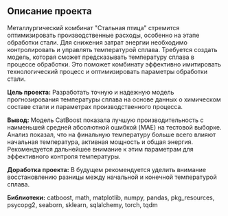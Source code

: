 ## Описание проекта

Металлургический комбинат "Стальная птица" стремится оптимизировать производственные расходы, особенно на этапе обработки стали. Для снижения затрат энергии необходимо контролировать и управлять температурой сплава. Требуется создать модель, которая сможет предсказывать температуру сплава в процессе обработки. Это поможет комбинату эффективно имитировать технологический процесс и оптимизировать параметры обработки стали.

**Цель проекта:** Разработать точную и надежную модель прогнозирования температуры сплава на основе данных о химическом составе стали и параметрах производственного процесса.

**Вывод:** Модель CatBoost показала лучшую производительность с наименьшей средней абсолютной ошибкой (MAE) на тестовой выборке. Анализ показал, что на финальную температуру больше всего влияют начальная температура, активная мощность и общая энергия. Рекомендуется дальнейшее внимание к этим параметрам для эффективного контроля температуры.

**Доработка проекта:** В будущем рекомендуется уделить внимание восстановлению разницы между начальной и конечной температурой сплава.

**Библиотеки:** catboost, math, matplotlib, numpy, pandas, pkg_resources, psycopg2, seaborn, sklearn, sqlalchemy, torch, tqdm